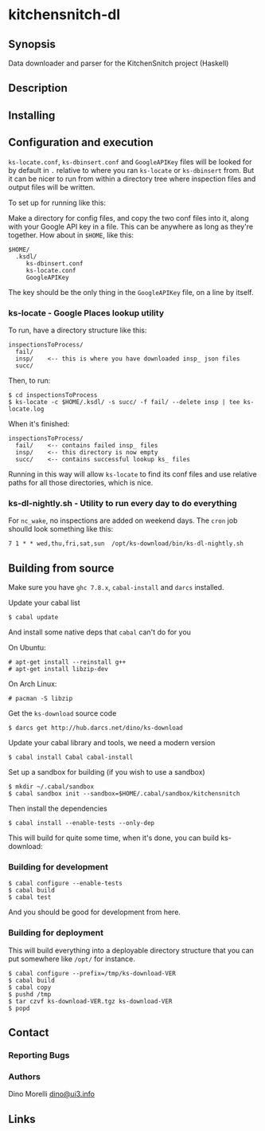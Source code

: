 # kitchensnitch-dl


## Synopsis

Data downloader and parser for the KitchenSnitch project (Haskell)


## Description


## Installing


## Configuration and execution

`ks-locate.conf`, `ks-dbinsert.conf` and `GoogleAPIKey` files will be
looked for by default in `.` relative to where you ran `ks-locate`
or `ks-dbinsert` from. But it can be nicer to run from within
a directory tree where inspection files and output files will
be written.

To set up for running like this:

Make a directory for config files, and copy the two conf files into
it, along with your Google API key in a file. This can be anywhere
as long as they're together. How about in `$HOME`, like this:

    $HOME/
      .ksdl/
         ks-dbinsert.conf
         ks-locate.conf
         GoogleAPIKey

The key should be the only thing in the `GoogleAPIKey` file, on a
line by itself. 


### ks-locate - Google Places lookup utility

To run, have a directory structure like this:

    inspectionsToProcess/
      fail/
      insp/    <-- this is where you have downloaded insp_ json files
      succ/

Then, to run:

    $ cd inspectionsToProcess
    $ ks-locate -c $HOME/.ksdl/ -s succ/ -f fail/ --delete insp | tee ks-locate.log

When it's finished:

    inspectionsToProcess/
      fail/    <-- contains failed insp_ files
      insp/    <-- this directory is now empty
      succ/    <-- contains successful lookup ks_ files

Running in this way will allow `ks-locate` to find its conf files
and use relative paths for all those directories, which is nice.


### ks-dl-nightly.sh - Utility to run every day to do everything

For `nc_wake`, no inspections are added on weekend days. The `cron`
job shoulld look something like this:

    7 1 * * wed,thu,fri,sat,sun  /opt/ks-download/bin/ks-dl-nightly.sh


## Building from source

Make sure you have `ghc 7.8.x`, `cabal-install` and `darcs` installed.

Update your cabal list

    $ cabal update

And install some native deps that `cabal` can't do for you

On Ubuntu:

    # apt-get install --reinstall g++ 
    # apt-get install libzip-dev

On Arch Linux:

    # pacman -S libzip

Get the `ks-download` source code

    $ darcs get http://hub.darcs.net/dino/ks-download

Update your cabal library and tools, we need a modern version

    $ cabal install Cabal cabal-install

Set up a sandbox for building (if you wish to use a sandbox)

    $ mkdir ~/.cabal/sandbox
    $ cabal sandbox init --sandbox=$HOME/.cabal/sandbox/kitchensnitch

Then install the dependencies

    $ cabal install --enable-tests --only-dep

This will build for quite some time, when it's done, you can build
ks-download:


### Building for development

    $ cabal configure --enable-tests
    $ cabal build
    $ cabal test

And you should be good for development from here.


### Building for deployment

This will build everything into a deployable directory structure
that you can put somewhere like `/opt/` for instance.

    $ cabal configure --prefix=/tmp/ks-download-VER
    $ cabal build
    $ cabal copy
    $ pushd /tmp
    $ tar czvf ks-download-VER.tgz ks-download-VER
    $ popd


## Contact

### Reporting Bugs

### Authors

Dino Morelli <dino@ui3.info>


## Links
